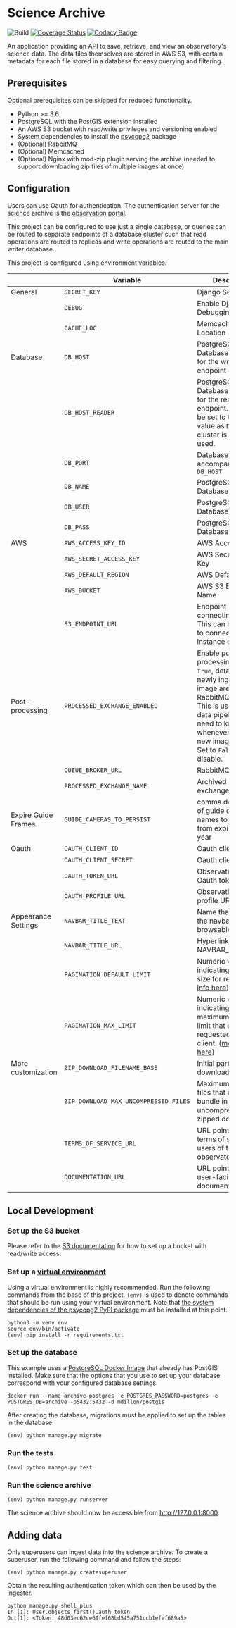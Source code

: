 # Science Archive

![Build](https://github.com/observatorycontrolsystem/science-archive/workflows/Build/badge.svg)
[![Coverage Status](https://coveralls.io/repos/github/observatorycontrolsystem/science-archive/badge.svg)](https://coveralls.io/github/observatorycontrolsystem/science-archive)
[![Codacy Badge](https://app.codacy.com/project/badge/Grade/3ebd5b7fcff845c980f6f6a8bb4f7ab9)](https://www.codacy.com/gh/observatorycontrolsystem/science-archive?utm_source=github.com&utm_medium=referral&utm_content=observatorycontrolsystem/science-archive&utm_campaign=Badge_Grade)

An application providing an API to save, retrieve, and view an observatory's science data. The data files themselves 
are stored in AWS S3, with certain metadata for each file stored in a database for easy querying and filtering.

## Prerequisites

Optional prerequisites can be skipped for reduced functionality.

-   Python >= 3.6
-   PostgreSQL with the PostGIS extension installed
-   An AWS S3 bucket with read/write privileges and versioning enabled
-   System dependencies to install the [psycopg2](https://pypi.org/project/psycopg2/) package
-   (Optional) RabbitMQ
-   (Optional) Memcached
-   (Optional) Nginx with mod-zip plugin serving the archive (needed to support downloading zip files of multiple images at once)

## Configuration

Users can use Oauth for authentication. The authentication server for the science archive is the [observation portal](https://github.com/observatorycontrolsystem/observation-portal).

This project can be configured to use just a single database, or queries can be routed to separate endpoints of a database cluster such that read operations are routed to replicas and write operations are routed to the main writer database.

This project is configured using environment variables.

|                       | Variable                     | Description                                                                                                                                                                                                                          | Default                         |
| --------------------- | ---------------------------- | ------------------------------------------------------------------------------------------------------------------------------------------------------------------------------------------------------------------------------------ | ------------------------------- |
| General               | `SECRET_KEY`                 | Django Secret Key                                                                                                                                                                                                                    | _random string_                 |
|                       | `DEBUG`                      | Enable Django Debugging Mode                                                                                                                                                                                                         | `False`                         |
|                       | `CACHE_LOC`                  | Memcached Cache Location                                                                                                                                                                                                             | `memcached.archiveapi:11211`    |
| Database              | `DB_HOST`                    | PostgreSQL Database Hostname for the writer endpoint                                                                                                                                                                                 | `127.0.0.1`                     |
|                       | `DB_HOST_READER`             | PostgreSQL Database Hostname for the reader endpoint. This can be set to the same value as `DB_HOST` if a cluster is not being used.                                                                                                 | `127.0.0.1`                     |
|                       | `DB_PORT`                    | Database port to accompany the `DB_HOST`                                                                                                                                                                                             | `5432`                          |
|                       | `DB_NAME`                    | PostgreSQL Database Name                                                                                                                                                                                                             | `archive`                       |
|                       | `DB_USER`                    | PostgreSQL Database Username                                                                                                                                                                                                         | `postgres`                      |
|                       | `DB_PASS`                    | PostgreSQL Database Password                                                                                                                                                                                                         | `postgres`                      |
| AWS                   | `AWS_ACCESS_KEY_ID`          | AWS Access Key Id                                                                                                                                                                                                                    | _empty string_                  |
|                       | `AWS_SECRET_ACCESS_KEY`      | AWS Secret Access Key                                                                                                                                                                                                                | _empty string_                  |
|                       | `AWS_DEFAULT_REGION`         | AWS Default Region                                                                                                                                                                                                                   | `us-west-2`                     |
|                       | `AWS_BUCKET`                 | AWS S3 Bucket Name                                                                                                                                                                                                                   | `lcogtarchivetest`              |
|                       | `S3_ENDPOINT_URL`            | Endpoint url for connecting to s3. This can be modified to connect to a local instance of s3.                                                                                                                                        | `http://s3.us-west-2.amazonaws.com`              |
| Post-processing       | `PROCESSED_EXCHANGE_ENABLED` | Enable post-processing. When `True`, details of a newly ingested image are sent to a RabbitMQ exchange. This is useful for e.g. data pipelines that need to know whenever there is a new image available. Set to `False` to disable. | `True`                          |
|                       | `QUEUE_BROKER_URL`           | RabbitMQ Broker                                                                                                                                                                                                                      | `memory://localhost`            |
|                       | `PROCESSED_EXCHANGE_NAME`    | Archived FITS exchange name                                                                                                                                                                                                          | `archived_fits`                 |
| Expire Guide Frames   | `GUIDE_CAMERAS_TO_PERSIST`   | comma delimited list of guide camera names to exclude from expiring after 1 year                                                                                                                                                     | _empty string_                  |
| Oauth                 | `OAUTH_CLIENT_ID`            | Oauth client ID                                                                                                                                                                                                                      | _empty string_                  |
|                       | `OAUTH_CLIENT_SECRET`        | Oauth client secret                                                                                                                                                                                                                  | _empty string_                  |
|                       | `OAUTH_TOKEN_URL`            | Observation portal Oauth token URL                                                                                                                                                                                                   | `http://localhost/o/token/`     |
|                       | `OAUTH_PROFILE_URL`          | Observation portal profile URL                                                                                                                                                                                                       | `http://localhost/api/profile/` |
| Appearance Settings   | `NAVBAR_TITLE_TEXT`          | Name that appears in the navbar of the browsable api                                                                                                                                                                                 | `Science Archive API`           |
|                       | `NAVBAR_TITLE_URL`           | Hyperlink for the NAVBAR_TITLE_TEXT                                                                                                                                                                                                  | `https://archive.lco.global`    |
|                       | `PAGINATION_DEFAULT_LIMIT`   | Numeric value indicating the page size for results ([more info here](https://www.django-rest-framework.org/api-guide/pagination/#configuration_1))                                                                                   | `100`                           |
|                       | `PAGINATION_MAX_LIMIT`       | Numeric value indicating the maximum allowable limit that can be requested by the client. ([more info here](https://www.django-rest-framework.org/api-guide/pagination/#configuration_1))                                            | `1000`                          |
| More customization    | `ZIP_DOWNLOAD_FILENAME_BASE` | Initial part of the zip download filename                                                                                                                                                                                            | `ocs_archive_data`              |
|                       | `ZIP_DOWNLOAD_MAX_UNCOMPRESSED_FILES`     | Maximum number of files that users can bundle in a single uncompressed zipped download                                                                                                                                  | `10`                            |
|                       | `TERMS_OF_SERVICE_URL`       | URL pointing to a terms of service for users of the observatory                                                                                                                                                                      | `https://lco.global/policies/terms/` |
|                       | `DOCUMENTATION_URL`          | URL pointing to user-facing documentation                                                                                                                                                                                            | `https://observatorycontrolsystem.github.io/api/science_archive/` |

## Local Development

### **Set up the S3 bucket**

Please refer to the [S3 documentation](https://aws.amazon.com/s3/) for how to set up a bucket with read/write access.

### **Set up a [virtual environment](https://docs.python.org/3/tutorial/venv.html)**

Using a virtual environment is highly recommended. Run the following commands from the base of this project. `(env)`
is used to denote commands that should be run using your virtual environment. Note that [the system dependencies of
the psycopg2 PyPI package](https://www.psycopg.org/docs/install.html#install-from-source) must be installed at this
point.

    python3 -m venv env
    source env/bin/activate
    (env) pip install -r requirements.txt

### **Set up the database**

This example uses a [PostgreSQL Docker Image](https://hub.docker.com/r/mdillon/postgis/) that already has PostGIS installed. Make sure that the options that you use to set up your database correspond with your configured database settings.

    docker run --name archive-postgres -e POSTGRES_PASSWORD=postgres -e POSTGRES_DB=archive -p5432:5432 -d mdillon/postgis

After creating the database, migrations must be applied to set up the tables in the database.

    (env) python manage.py migrate

### **Run the tests**

    (env) python manage.py test

### **Run the science archive**

    (env) python manage.py runserver

The science archive should now be accessible from <http://127.0.0.1:8000>

## Adding data

Only superusers can ingest data into the science archive. To create a superuser, run the following command and follow the steps:

    (env) python manage.py createsuperuser

Obtain the resulting authentication token which can then be used by the [ingester](https://github.com/observatorycontrolsystem/ingester). 

    python manage.py shell_plus
    In [1]: User.objects.first().auth_token
    Out[1]: <Token: 48d03ec62ce69fef68bd545a751ccb1efef689a5>
